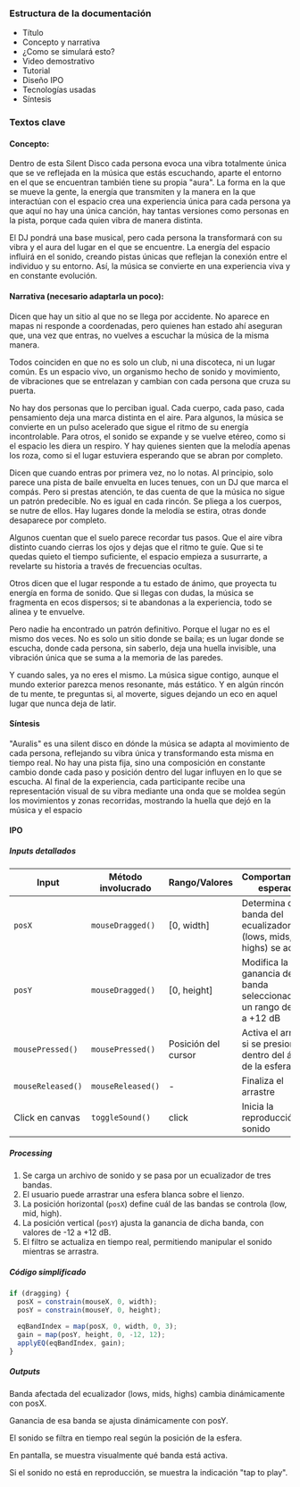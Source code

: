 ### Estructura de la documentación

- Título
- Concepto y narrativa
- ¿Como se simulará esto?
- Video demostrativo
- Tutorial 
- Diseño IPO
- Tecnologías usadas
- Síntesis

### Textos clave

#### Concepto:

Dentro de esta Silent Disco cada persona evoca una vibra totalmente única que se ve reflejada en la música que estás escuchando, aparte el entorno en el que se encuentran también tiene su propia "aura". La forma en la que se mueve la gente, la energía que transmiten y la manera en la que interactúan con el espacio crea una experiencia única para cada persona ya que aquí no hay una única canción, hay tantas versiones como personas en la pista, porque cada quien vibra de manera distinta.

El DJ pondrá una base musical, pero cada persona la transformará con su vibra y el aura del lugar en el que se encuentre. La energía del espacio influirá en el sonido, creando pistas únicas que reflejan la conexión entre el individuo y su entorno. Así, la música se convierte en una experiencia viva y en constante evolución.


#### Narrativa (necesario adaptarla un poco):

Dicen que hay un sitio al que no se llega por accidente. No aparece en mapas ni responde a coordenadas, pero quienes han estado ahí aseguran que, una vez que entras, no vuelves a escuchar la música de la misma manera.

Todos coinciden en que no es solo un club, ni una discoteca, ni un lugar común. Es un espacio vivo, un organismo hecho de sonido y movimiento, de vibraciones que se entrelazan y cambian con cada persona que cruza su puerta.

No hay dos personas que lo perciban igual. Cada cuerpo, cada paso, cada pensamiento deja una marca distinta en el aire. Para algunos, la música se convierte en un pulso acelerado que sigue el ritmo de su energía incontrolable. Para otros, el sonido se expande y se vuelve etéreo, como si el espacio les diera un respiro. Y hay quienes sienten que la melodía apenas los roza, como si el lugar estuviera esperando que se abran por completo.

Dicen que cuando entras por primera vez, no lo notas. Al principio, solo parece una pista de baile envuelta en luces tenues, con un DJ que marca el compás. Pero si prestas atención, te das cuenta de que la música no sigue un patrón predecible. No es igual en cada rincón. Se pliega a los cuerpos, se nutre de ellos. Hay lugares donde la melodía se estira, otras donde desaparece por completo.

Algunos cuentan que el suelo parece recordar tus pasos. Que el aire vibra distinto cuando cierras los ojos y dejas que el ritmo te guíe. Que si te quedas quieto el tiempo suficiente, el espacio empieza a susurrarte, a revelarte su historia a través de frecuencias ocultas.

Otros dicen que el lugar responde a tu estado de ánimo, que proyecta tu energía en forma de sonido. Que si llegas con dudas, la música se fragmenta en ecos dispersos; si te abandonas a la experiencia, todo se alinea y te envuelve.

Pero nadie ha encontrado un patrón definitivo. Porque el lugar no es el mismo dos veces. No es solo un sitio donde se baila; es un lugar donde se escucha, donde cada persona, sin saberlo, deja una huella invisible, una vibración única que se suma a la memoria de las paredes.

Y cuando sales, ya no eres el mismo. La música sigue contigo, aunque el mundo exterior parezca menos resonante, más estático. Y en algún rincón de tu mente, te preguntas si, al moverte, sigues dejando un eco en aquel lugar que nunca deja de latir.

#### Síntesis

"Auralis" es una silent disco en dónde la música se adapta al movimiento de cada persona, reflejando su vibra única y transformando esta misma en tiempo real. No hay una pista fija, sino una composición en constante cambio donde cada paso y posición dentro del lugar influyen en lo que se escucha. Al final de la experiencia, cada participante recibe una representación visual de su vibra mediante una onda que se moldea según los movimientos y zonas recorridas, mostrando la huella que dejó en la música y el espacio


#### IPO


##### Inputs detallados

| Input            | Método involucrado      | Rango/Valores                | Comportamiento esperado                                                                 |
|------------------|--------------------------|------------------------------|-----------------------------------------------------------------------------------------|
| `posX`           | `mouseDragged()`         | [0, width]                   | Determina qué banda del ecualizador (lows, mids, highs) se activa                      |
| `posY`           | `mouseDragged()`         | [0, height]                  | Modifica la ganancia de la banda seleccionada, en un rango de -12 a +12 dB             |
| `mousePressed()` | `mousePressed()`         | Posición del cursor          | Activa el arrastre si se presiona dentro del área de la esfera                         |
| `mouseReleased()`| `mouseReleased()`        | -                            | Finaliza el arrastre                                                                    |
| Click en canvas  | `toggleSound()`          | click                        | Inicia la reproducción de sonido                                                        |

##### Processing


1. Se carga un archivo de sonido y se pasa por un ecualizador de tres bandas.
2. El usuario puede arrastrar una esfera blanca sobre el lienzo.
3. La posición horizontal (`posX`) define cuál de las bandas se controla (low, mid, high).
4. La posición vertical (`posY`) ajusta la ganancia de dicha banda, con valores de -12 a +12 dB.
5. El filtro se actualiza en tiempo real, permitiendo manipular el sonido mientras se arrastra.

##### Código simplificado

```js
if (dragging) {
  posX = constrain(mouseX, 0, width);
  posY = constrain(mouseY, 0, height);

  eqBandIndex = map(posX, 0, width, 0, 3);
  gain = map(posY, height, 0, -12, 12);
  applyEQ(eqBandIndex, gain);
}
```

##### Outputs

Banda afectada del ecualizador (lows, mids, highs) cambia dinámicamente con posX.

Ganancia de esa banda se ajusta dinámicamente con posY.

El sonido se filtra en tiempo real según la posición de la esfera.



En pantalla, se muestra visualmente qué banda está activa.

Si el sonido no está en reproducción, se muestra la indicación "tap to play".
